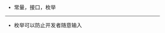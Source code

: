 <span  style="font-family: Simsun,serif; font-size: 17px; ">

- 常量，接口，枚举

---

- 枚举可以防止开发者随意输入

</span>